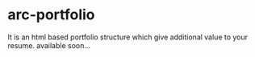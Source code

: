 # arc-portfolio
It is an html based portfolio structure which give additional value to your resume.
available soon...
